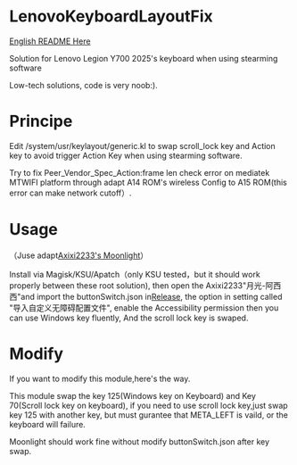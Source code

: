 # LenovoKeyboardLayoutFix

[English README Here](https://github.com/long45343/LenovoKeyboardLayoutFix/blob/main/README_EN.md)

Solution for Lenovo Legion Y700 2025's keyboard when using stearming software

Low-tech solutions, code is very noob:).

# Principe

Edit /system/usr/keylayout/generic.kl to swap scroll_lock key and Action key to avoid trigger Action Key when using stearming software.

Try to fix Peer_Vendor_Spec_Action:frame len check error on mediatek MTWIFI platform through adapt A14 ROM's wireless Config to A15 ROM(this error can make network cutoff）.

# Usage

（Juse adapt[Axixi2233's Moonlight](https://github.com/Axixi2233/moonlight-android)）

Install via Magisk/KSU/Apatch（only KSU tested，but it should work properly between these root solution), then open the Axixi2233"月光-阿西西"and import the buttonSwitch.json in[Release](https://github.com/long45343/LenovoKeyboardLayoutFix/releases), the option in setting called "导入自定义无障碍配置文件", enable the Accessibility permission then you can use Windows key fluently, And the scroll lock key is swaped.

# Modify

If you want to modify this module,here's the way.

This module swap the key 125(Windows key on Keyboard) and Key 70(Scroll lock key on keyboard), if you need to use scroll lock key,just swap key 125 with another key, but must gurantee that META_LEFT is vaild, or the keyboard will failure.

Moonlight should work fine without modify buttonSwitch.json after key swap.
